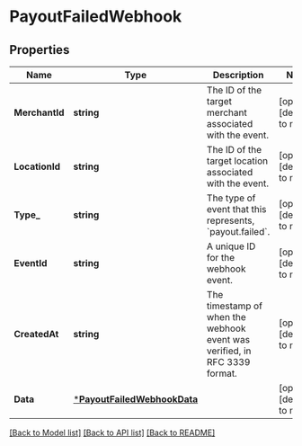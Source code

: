 # PayoutFailedWebhook

## Properties

 Name           | Type                                                       | Description                                                               | Notes                        
----------------|------------------------------------------------------------|---------------------------------------------------------------------------|------------------------------
 **MerchantId** | **string**                                                 | The ID of the target merchant associated with the event.                  | [optional] [default to null] 
 **LocationId** | **string**                                                 | The ID of the target location associated with the event.                  | [optional] [default to null] 
 **Type_**      | **string**                                                 | The type of event that this represents, &#x60;payout.failed&#x60;.        | [optional] [default to null] 
 **EventId**    | **string**                                                 | A unique ID for the webhook event.                                        | [optional] [default to null] 
 **CreatedAt**  | **string**                                                 | The timestamp of when the webhook event was verified, in RFC 3339 format. | [optional] [default to null] 
 **Data**       | [***PayoutFailedWebhookData**](PayoutFailedWebhookData.md) |                                                                           | [optional] [default to null] 

[[Back to Model list]](../README.md#documentation-for-models) [[Back to API list]](../README.md#documentation-for-api-endpoints) [[Back to README]](../README.md)

